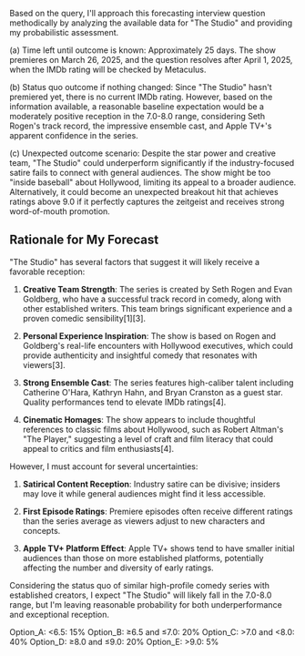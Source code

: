Based on the query, I'll approach this forecasting interview question methodically by analyzing the available data for "The Studio" and providing my probabilistic assessment.

(a) Time left until outcome is known: Approximately 25 days. The show premieres on March 26, 2025, and the question resolves after April 1, 2025, when the IMDb rating will be checked by Metaculus.

(b) Status quo outcome if nothing changed: Since "The Studio" hasn't premiered yet, there is no current IMDb rating. However, based on the information available, a reasonable baseline expectation would be a moderately positive reception in the 7.0-8.0 range, considering Seth Rogen's track record, the impressive ensemble cast, and Apple TV+'s apparent confidence in the series.

(c) Unexpected outcome scenario: Despite the star power and creative team, "The Studio" could underperform significantly if the industry-focused satire fails to connect with general audiences. The show might be too "inside baseball" about Hollywood, limiting its appeal to a broader audience. Alternatively, it could become an unexpected breakout hit that achieves ratings above 9.0 if it perfectly captures the zeitgeist and receives strong word-of-mouth promotion.

## Rationale for My Forecast

"The Studio" has several factors that suggest it will likely receive a favorable reception:

1. **Creative Team Strength**: The series is created by Seth Rogen and Evan Goldberg, who have a successful track record in comedy, along with other established writers. This team brings significant experience and a proven comedic sensibility[1][3].

2. **Personal Experience Inspiration**: The show is based on Rogen and Goldberg's real-life encounters with Hollywood executives, which could provide authenticity and insightful comedy that resonates with viewers[3].

3. **Strong Ensemble Cast**: The series features high-caliber talent including Catherine O'Hara, Kathryn Hahn, and Bryan Cranston as a guest star. Quality performances tend to elevate IMDb ratings[4].

4. **Cinematic Homages**: The show appears to include thoughtful references to classic films about Hollywood, such as Robert Altman's "The Player," suggesting a level of craft and film literacy that could appeal to critics and film enthusiasts[4].

However, I must account for several uncertainties:

1. **Satirical Content Reception**: Industry satire can be divisive; insiders may love it while general audiences might find it less accessible.

2. **First Episode Ratings**: Premiere episodes often receive different ratings than the series average as viewers adjust to new characters and concepts.

3. **Apple TV+ Platform Effect**: Apple TV+ shows tend to have smaller initial audiences than those on more established platforms, potentially affecting the number and diversity of early ratings.

Considering the status quo of similar high-profile comedy series with established creators, I expect "The Studio" will likely fall in the 7.0-8.0 range, but I'm leaving reasonable probability for both underperformance and exceptional reception.

Option_A: <6.5: 15%
Option_B: ≥6.5 and ≤7.0: 20%
Option_C: >7.0 and <8.0: 40%
Option_D: ≥8.0 and ≤9.0: 20%
Option_E: >9.0: 5%
